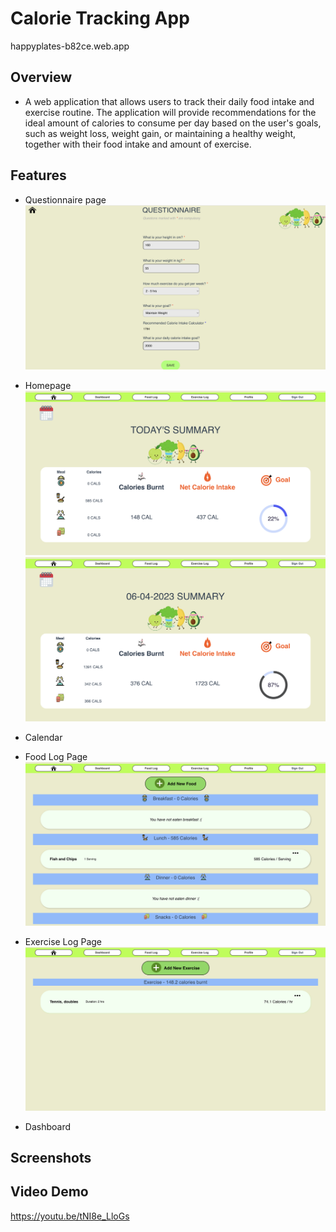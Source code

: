 # Calorie Tracking App
happyplates-b82ce.web.app

## Overview
- A web application that allows users to track their daily food intake and exercise routine. The application will provide recommendations for the ideal amount of calories to consume per day based on the user's goals, such as weight loss, weight gain, or maintaining a healthy weight, together with their food intake and amount of exercise.

## Features
- Questionnaire page
![Questionnaire page](src/assets/screenshots/questionnaire.png)
- Homepage
![Current Home page](src/assets/screenshots/homepagepresent.png)
![Home page](src/assets/screenshots/homepage.png)

- Calendar


- Food Log Page
![Foodlog page](src/assets/screenshots/foodlog.png)

- Exercise Log Page
![Exerciselog page](src/assets/screenshots/exerciselog.png)

- Dashboard

## Screenshots

## Video Demo
https://youtu.be/tNI8e_LloGs
